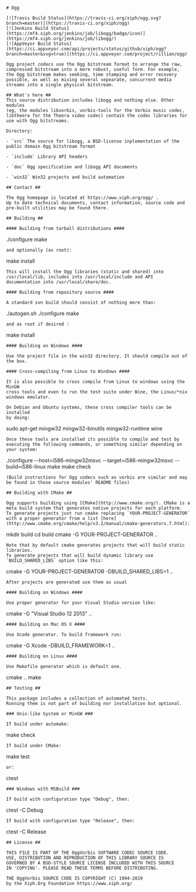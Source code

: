 	# Ogg
	
	[![Travis Build Status](https://travis-ci.org/xiph/ogg.svg?branch=master)](https://travis-ci.org/xiph/ogg)
	[![Jenkins Build Status](https://mf4.xiph.org/jenkins/job/libogg/badge/icon)](https://mf4.xiph.org/jenkins/job/libogg/)
	[![AppVeyor Build Status](https://ci.appveyor.com/api/projects/status/github/xiph/ogg?branch=master&svg=true)](https://ci.appveyor.com/project/rillian/ogg)
	
	Ogg project codecs use the Ogg bitstream format to arrange the raw,
	compressed bitstream into a more robust, useful form. For example,
	the Ogg bitstream makes seeking, time stamping and error recovery
	possible, as well as mixing several sepearate, concurrent media
	streams into a single physical bitstream.
	
	## What's here ##
	This source distribution includes libogg and nothing else. Other modules
	(eg, the modules libvorbis, vorbis-tools for the Vorbis music codec,
	libtheora for the Theora video codec) contain the codec libraries for
	use with Ogg bitstreams.
	
	Directory:
	
	- `src` The source for libogg, a BSD-license inplementation of the public domain Ogg bitstream format
	
	- `include` Library API headers
	
	- `doc` Ogg specification and libogg API documents
	
	- `win32` Win32 projects and build automation
	
	## Contact ##
	
	The Ogg homepage is located at https://www.xiph.org/ogg/ .
	Up to date technical documents, contact information, source code and
	pre-built utilities may be found there.
	
	## Building ##
	
	#### Building from tarball distributions ####
	
./configure
make
	
	and optionally (as root):
	
make install
	
	This will install the Ogg libraries (static and shared) into
	/usr/local/lib, includes into /usr/local/include and API
	documentation into /usr/local/share/doc.
	
	#### Building from repository source ####
	
	A standard svn build should consist of nothing more than:
	
./autogen.sh
./configure
make
	
	and as root if desired :
	
make install
	
	#### Building on Windows ####
	
	Use the project file in the win32 directory. It should compile out of the box.
	
	#### Cross-compiling from Linux to Windows ####
	
	It is also possible to cross compile from Linux to windows using the MinGW
	cross tools and even to run the test suite under Wine, the Linux/*nix
	windows emulator.
	
	On Debian and Ubuntu systems, these cross compiler tools can be installed
	by doing:
	
sudo apt-get mingw32 mingw32-binutils mingw32-runtime wine
	
	Once these tools are installed its possible to compile and test by
	executing the following commands, or something similar depending on
	your system:
	
./configure --host=i586-mingw32msvc --target=i586-mingw32msvc --build=i586-linux
make
make check
	
	(Build instructions for Ogg codecs such as vorbis are similar and may
	be found in those source modules' README files)
	
	## Building with CMake ##
	
	Ogg supports building using [CMake](http://www.cmake.org/). CMake is a meta build system that generates native projects for each platform.
	To generate projects just run cmake replacing `YOUR-PROJECT-GENERATOR` with a proper generator from a list [here](http://www.cmake.org/cmake/help/v3.2/manual/cmake-generators.7.html):
	
mkdir build
cd build
cmake -G YOUR-PROJECT-GENERATOR ..
	
	Note that by default cmake generates projects that will build static libraries.
	To generate projects that will build dynamic library use `BUILD_SHARED_LIBS` option like this:
	
cmake -G YOUR-PROJECT-GENERATOR -DBUILD_SHARED_LIBS=1 ..
	
	After projects are generated use them as usual
	
	#### Building on Windows ####
	
	Use proper generator for your Visual Studio version like:
	
cmake -G "Visual Studio 12 2013" ..
	
	#### Building on Mac OS X ####
	
	Use Xcode generator. To build framework run:
	
cmake -G Xcode -DBUILD_FRAMEWORK=1 ..
	
	#### Building on Linux ####
	
	Use Makefile generator which is default one.
	
cmake ..
make
	
	## Testing ##
	
	This package includes a collection of automated tests.
	Running them is not part of building nor installation but optional.
	
	### Unix-like System or MinGW ###
	
	If build under automake:
	
make check
	
	If build under CMake:
	
make test
	
	or:
	
ctest
	
	### Windows with MSBuild ###
	
	If build with configuration type "Debug", then:
	
ctest -C Debug
	
	If build with configuration type "Release", then:
	
ctest -C Release
	
	## License ##
	
	THIS FILE IS PART OF THE OggVorbis SOFTWARE CODEC SOURCE CODE.
	USE, DISTRIBUTION AND REPRODUCTION OF THIS LIBRARY SOURCE IS
	GOVERNED BY A BSD-STYLE SOURCE LICENSE INCLUDED WITH THIS SOURCE
	IN 'COPYING'. PLEASE READ THESE TERMS BEFORE DISTRIBUTING.
	
	THE OggVorbis SOURCE CODE IS COPYRIGHT (C) 1994-2019
	by the Xiph.Org Foundation https://www.xiph.org/
	